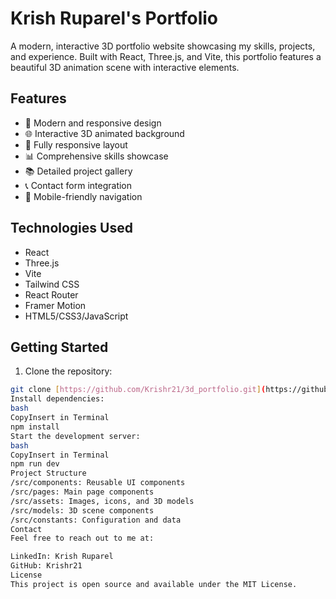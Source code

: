 # Krish Ruparel's Portfolio

A modern, interactive 3D portfolio website showcasing my skills, projects, and experience. Built with React, Three.js, and Vite, this portfolio features a beautiful 3D animation scene with interactive elements.

## Features

- 🎨 Modern and responsive design
- 🌐 Interactive 3D animated background
- 📱 Fully responsive layout
- 📊 Comprehensive skills showcase
- 📚 Detailed project gallery
- 📞 Contact form integration
- 📱 Mobile-friendly navigation

## Technologies Used

- React
- Three.js
- Vite
- Tailwind CSS
- React Router
- Framer Motion
- HTML5/CSS3/JavaScript

## Getting Started

1. Clone the repository:
```bash
git clone [https://github.com/Krishr21/3d_portfolio.git](https://github.com/Krishr21/3d_portfolio.git)
Install dependencies:
bash
CopyInsert in Terminal
npm install
Start the development server:
bash
CopyInsert in Terminal
npm run dev
Project Structure
/src/components: Reusable UI components
/src/pages: Main page components
/src/assets: Images, icons, and 3D models
/src/models: 3D scene components
/src/constants: Configuration and data
Contact
Feel free to reach out to me at:

LinkedIn: Krish Ruparel
GitHub: Krishr21
License
This project is open source and available under the MIT License.
